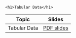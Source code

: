 
~~~
<h1>Tabular Data</h1>
~~~


Topic | Slides
:-----: | :--------:
Tabular Data  | [PDF slides](../slides/main_05.pdf)


